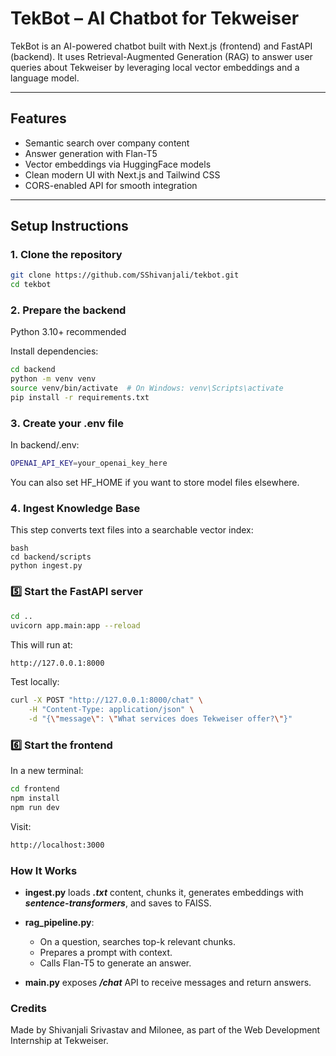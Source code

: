 # TekBot – AI Chatbot for Tekweiser

TekBot is an AI-powered chatbot built with Next.js (frontend) and FastAPI (backend). It uses Retrieval-Augmented Generation (RAG) to answer user queries about Tekweiser by leveraging local vector embeddings and a language model.

---

## Features

- Semantic search over company content  
- Answer generation with Flan-T5  
- Vector embeddings via HuggingFace models  
- Clean modern UI with Next.js and Tailwind CSS  
- CORS-enabled API for smooth integration

---

## Setup Instructions

### 1️. Clone the repository

```bash
git clone https://github.com/SShivanjali/tekbot.git
cd tekbot
```

### 2️. Prepare the backend
Python 3.10+ recommended

Install dependencies:

```bash
cd backend
python -m venv venv
source venv/bin/activate  # On Windows: venv\Scripts\activate
pip install -r requirements.txt
```

### 3️. Create your .env file
In backend/.env:

```bash
OPENAI_API_KEY=your_openai_key_here
```
You can also set HF_HOME if you want to store model files elsewhere.

### 4️. Ingest Knowledge Base
This step converts text files into a searchable vector index:
```
bash
cd backend/scripts
python ingest.py
```

### 5️⃣ Start the FastAPI server
```bash
cd ..
uvicorn app.main:app --reload
```

This will run at:
```bash
http://127.0.0.1:8000
```

Test locally:

```bash
curl -X POST "http://127.0.0.1:8000/chat" \
    -H "Content-Type: application/json" \
    -d "{\"message\": \"What services does Tekweiser offer?\"}"
```

### 6️⃣ Start the frontend
In a new terminal:

```bash
cd frontend
npm install
npm run dev
```

Visit:
```bash
http://localhost:3000
```

### How It Works
- **ingest.py** loads _**.txt**_ content, chunks it, generates embeddings with _**sentence-transformers**_, and saves to FAISS.

- **rag_pipeline.py**:

    - On a question, searches top-k relevant chunks.
    - Prepares a prompt with context.
    - Calls Flan-T5 to generate an answer.

- **main.py** exposes _**/chat**_ API to receive messages and return answers.

### Credits
Made by Shivanjali Srivastav and Milonee, as part of the Web Development Internship at Tekweiser.


